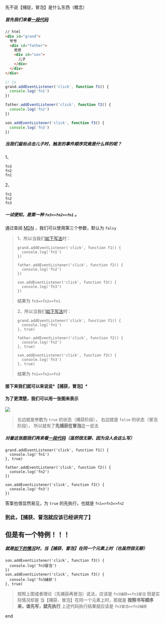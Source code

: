 先不说【捕捉，冒泡】是什么东西（概念）

##### 首先我们来看[一段代码](http://js.jirengu.com/quruy/2/edit?html,js,console,output)
``` html
// html
<div id="grand">
  爷爷
  <div id="father">
    爸爸
    <div id="son">
      儿子
    </div>
  </div>
</div>
```
``` js
// js
grand.addEventListener('click', function f1() {
  console.log('fn1')
})

father.addEventListener('click', function f2() {
  console.log('fn2')
})

son.addEventListener('click', function f3() {
  console.log('fn3')
})
```
##### 当我们鼠标点击儿子时，触发的事件顺序究竟是什么样的呢？
1、
```
fn3
fn2
fn1
```
2、
```
fn1
fn2
fn3
```

##### 一试便知，是第一种 `fn3=>fn2=>fn1` 。

通过查阅 [MDN](https://developer.mozilla.org/zh-CN/docs/Web/API/EventTarget/addEventListener) ，我们可以使用第三个参数，默认为 `falsy` 

> 1、所以当我们[如下写法](http://js.jirengu.com/quruy/2/edit?html,js,console,output)时：
> ```
> grand.addEventListener('click', function f1() {
>   console.log('fn1')
> })
> 
> father.addEventListener('click', function f2() {
>   console.log('fn2')
> })
> 
> son.addEventListener('click', function f3() {
>   console.log('fn3')
> })
> ```
> 结果为 `fn3=>fn2=>fn1`

> 2、所以当我们[如下写法](http://js.jirengu.com/depoj/3/edit?html,js,console,output)时：
> ```
> grand.addEventListener('click', function f1() {
>   console.log('fn1')
> }, true)
> 
> father.addEventListener('click', function f2() {
>   console.log('fn2')
> }, true)
> 
> son.addEventListener('click', function f3() {
>   console.log('fn3')
> }, true)
> ```
> 结果为 `fn1=>fn2=>fn3`

#### 接下来我们就可以来说说*【捕获，冒泡】*
#### 为了更清楚，我们可以用一张图来表示

![](https://upload-images.jianshu.io/upload_images/5780538-c720a789da8a6968.png?imageMogr2/auto-orient/strip%7CimageView2/2/w/1240)

> 左边就是参数为 `true` 的状态（捕获阶段）， 右边就是 `false` 的状态（冒泡阶段），
所以就有了**先捕获在冒泡**这一说法

##### 对着这张图我们再来看[一段代码](http://js.jirengu.com/hunur/1/edit?html,js,console,output)（虽然很无聊，因为没人会这么写）
```
grand.addEventListener('click', function f1() {
  console.log('fn1')
}, true)

father.addEventListener('click', function f2() {
  console.log('fn2')
})

son.addEventListener('click', function f3() {
  console.log('fn3')
})
```

答案也很显然易见，为 `true` 的先执行，也就是 `fn1=>fn3=>fn2`

### 到此，【捕获、冒泡就应该已经讲完了】

## 但是有一个特例！！！
##### 就是[如下的情况](http://js.jirengu.com/gedaj/1/edit?html,js,console,output)时，当【捕获、冒泡】在同一个元素上时（也虽然很无聊）
```
son.addEventListener('click', function f3() {
  console.log('fn3冒泡')
})
son.addEventListener('click', function f3() {
  console.log('fn3捕获')
}, true)
```
> 按照上图或者理论（先捕获再冒泡）说法，应该是 `fn3捕获=>fn3冒泡`
但是实际情况却是
当【捕获、冒泡】在同一个元素上时，那就是 **按照书写顺序来，谁先写，就先执行**
上述代码执行结果就应该是 `fn3冒泡=>fn3捕获`

end
